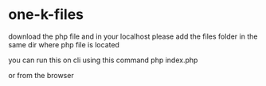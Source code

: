 # one-k-files
download the php file and in your localhost please add the files folder in the same dir
where php file is located

you can run this on cli using this command 
  php index.php

or from the browser

